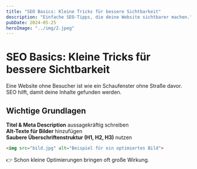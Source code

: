 ```yaml
---
title: "SEO Basics: Kleine Tricks für bessere Sichtbarkeit"
description: "Einfache SEO-Tipps, die deine Website sichtbarer machen."
pubDate: 2024-05-25
heroImage: "../img/2.jpeg"
---
```


# SEO Basics: Kleine Tricks für bessere Sichtbarkeit

Eine Website ohne Besucher ist wie ein Schaufenster ohne Straße davor. SEO hilft, damit deine Inhalte gefunden werden.

## Wichtige Grundlagen
**Titel & Meta Description** aussagekräftig schreiben  
**Alt-Texte für Bilder** hinzufügen  
**Saubere Überschriftenstruktur (H1, H2, H3)** nutzen  

```html
<img src="bild.jpg" alt="Beispiel für ein optimiertes Bild">
```

👉 Schon kleine Optimierungen bringen oft große Wirkung.

